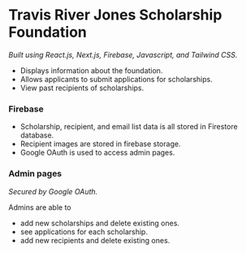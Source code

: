 # Travis River Jones Scholarship Foundation

*Built using React.js, Next.js, Firebase, Javascript, and Tailwind CSS.*


- Displays information about the foundation.
- Allows applicants to submit applications for scholarships.
- View past recipients of scholarships.

### Firebase
- Scholarship, recipient, and email list data is all stored in Firestore database.
- Recipient images are stored in firebase storage.
- Google OAuth is used to access admin pages.

### Admin pages
*Secured by Google OAuth.*

Admins are able to
- add new scholarships and delete existing ones.
- see applications for each scholarship.
- add new recipients and delete existing ones.
